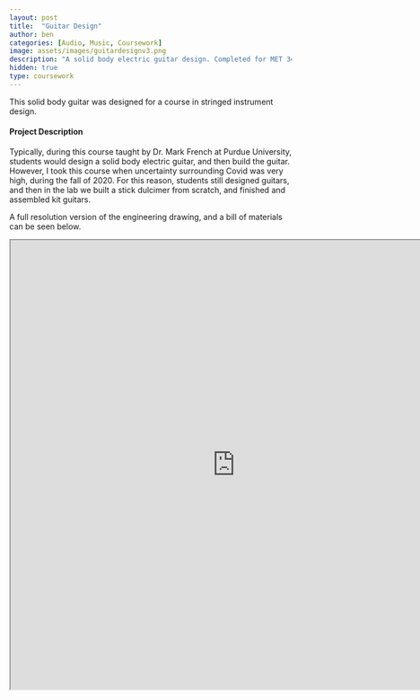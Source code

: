 ```yaml
---
layout: post
title:  "Guitar Design"
author: ben
categories: [Audio, Music, Coursework]
image: assets/images/guitardesignv3.png
description: "A solid body electric guitar design. Completed for MET 349 - Stringed Instrument Design & Manufacturing at Purdue University."
hidden: true
type: coursework
---
```


This solid body guitar was designed for a course in stringed instrument design.

#### Project Description

Typically, during this course taught by Dr. Mark French at Purdue University, students would design a solid body electric guitar, and then build the guitar. However, I took this course when uncertainty surrounding Covid was very high, during the fall of 2020. For this reason, students still designed guitars, and then in the lab we built a stick dulcimer from scratch, and finished and assembled kit guitars.

A full resolution version of the engineering drawing, and a bill of materials can be seen below.

<iframe src="https://drive.google.com/file/d/12lxeUbwWzWTe9_YFP5y_dMUhRZr8N5Zk/preview" width="800" height="800" allow="autoplay"></iframe>
<!-- ```html
---
layout: post
title:  "Inception Movie"
author: john
categories: [ Jekyll, tutorial ]
tags: [red, yellow]
image: assets/images/11.jpg
description: "My review of Inception movie. Actors, directing and more."
rating: 4.5
---
``` -->
